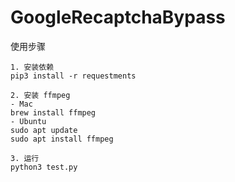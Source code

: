 # GoogleRecaptchaBypass

使用步骤
```
1. 安装依赖
pip3 install -r requestments

2. 安装 ffmpeg
- Mac
brew install ffmpeg
- Ubuntu
sudo apt update  
sudo apt install ffmpeg

3. 运行
python3 test.py
```